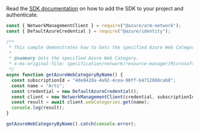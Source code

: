 Read the [SDK documentation](https://github.com/Azure/azure-sdk-for-js/blob/%40azure%2Farm-network_27.0.0/sdk/network/arm-network/README.md) on how to add the SDK to your project and authenticate.

```javascript
const { NetworkManagementClient } = require("@azure/arm-network");
const { DefaultAzureCredential } = require("@azure/identity");

/**
 * This sample demonstrates how to Gets the specified Azure Web Category.
 *
 * @summary Gets the specified Azure Web Category.
 * x-ms-original-file: specification/network/resource-manager/Microsoft.Network/stable/2021-05-01/examples/AzureWebCategoryGet.json
 */
async function getAzureWebCategoryByName() {
  const subscriptionId = "4de8428a-4a92-4cea-90ff-b47128b8cab8";
  const name = "Arts";
  const credential = new DefaultAzureCredential();
  const client = new NetworkManagementClient(credential, subscriptionId);
  const result = await client.webCategories.get(name);
  console.log(result);
}

getAzureWebCategoryByName().catch(console.error);
```
